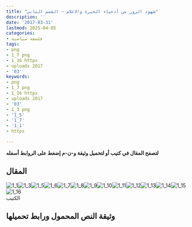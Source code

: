 ```yaml
---
title: "شهود الزور من أدعياء الخبرة والاعلام – القسم الثاني"
description: ''
date: '2017-03-31'
lastmod: 2025-04-05
categories:
- فلسفة سياسية
tags:
- png
- 1_7 png
- 1_16 https
- uploads 2017
- '03'
keywords:
- png
- 1_7 png
- 1_16 https
- uploads 2017
- '03'
- 1_3 png
- '1_5'
- '1_7'
- '1_1'
- https

---
```

**لتصفح المقال في كتيب أو لتحميل وثيقة و-ن-م إضغط على الروابط أسفله**

## المقال

![1_1](https://abouyaarebmarzouki.wordpress.com/wp-content/uploads/2017/03/1_1.png?w=648)![1_3](https://abouyaarebmarzouki.wordpress.com/wp-content/uploads/2017/03/1_3.png?w=648)![1_5](https://abouyaarebmarzouki.wordpress.com/wp-content/uploads/2017/03/1_5.png?w=648)![1_6](https://abouyaarebmarzouki.wordpress.com/wp-content/uploads/2017/03/1_6.png?w=648)![1_7](https://abouyaarebmarzouki.wordpress.com/wp-content/uploads/2017/03/1_7.png?w=648)![1_8](https://abouyaarebmarzouki.wordpress.com/wp-content/uploads/2017/03/1_8.png?w=648)![1_9](https://abouyaarebmarzouki.wordpress.com/wp-content/uploads/2017/03/1_9.png?w=648)![1_10](https://abouyaarebmarzouki.wordpress.com/wp-content/uploads/2017/03/1_10.png?w=648)![1_11](https://abouyaarebmarzouki.wordpress.com/wp-content/uploads/2017/03/1_11.png?w=648)![1_12](https://abouyaarebmarzouki.wordpress.com/wp-content/uploads/2017/03/1_12.png?w=648)![1_13](https://abouyaarebmarzouki.wordpress.com/wp-content/uploads/2017/03/1_13.png?w=648)![1_14](https://abouyaarebmarzouki.wordpress.com/wp-content/uploads/2017/03/1_14.png?w=648)![1_15](https://abouyaarebmarzouki.wordpress.com/wp-content/uploads/2017/03/1_15.png?w=648)![1_16](https://abouyaarebmarzouki.wordpress.com/wp-content/uploads/2017/03/1_16.png?w=648)  
الكتيب

## وثيقة النص المحمول ورابط تحميلها

###
